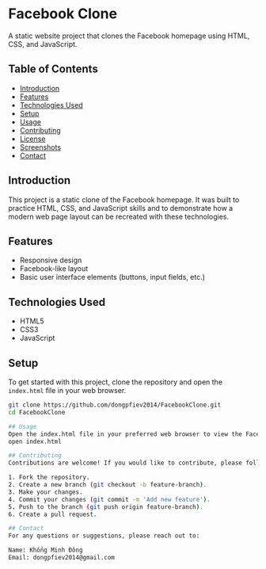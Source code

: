 # Facebook Clone

A static website project that clones the Facebook homepage using HTML, CSS, and JavaScript.

## Table of Contents

- [Introduction](#introduction)
- [Features](#features)
- [Technologies Used](#technologies-used)
- [Setup](#setup)
- [Usage](#usage)
- [Contributing](#contributing)
- [License](#license)
- [Screenshots](#screenshots)
- [Contact](#contact)

## Introduction

This project is a static clone of the Facebook homepage. It was built to practice HTML, CSS, and JavaScript skills and to demonstrate how a modern web page layout can be recreated with these technologies.

## Features

- Responsive design
- Facebook-like layout
- Basic user interface elements (buttons, input fields, etc.)

## Technologies Used

- HTML5
- CSS3
- JavaScript

## Setup

To get started with this project, clone the repository and open the `index.html` file in your web browser.

```sh
git clone https://github.com/dongpfiev2014/FacebookClone.git
cd FacebookClone

## Usage
Open the index.html file in your preferred web browser to view the Facebook clone.
open index.html

## Contributing
Contributions are welcome! If you would like to contribute, please follow these steps:

1. Fork the repository.
2. Create a new branch (git checkout -b feature-branch).
3. Make your changes.
4. Commit your changes (git commit -m 'Add new feature').
5. Push to the branch (git push origin feature-branch).
6. Create a pull request.

## Contact
For any questions or suggestions, please reach out to:

Name: Khổng Minh Đông
Email: dongpfiev2014@gmail.com

